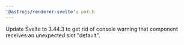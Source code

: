 ```yaml
---
'@astrojs/renderer-svelte': patch
---
```


Update Svelte to 3.44.3 to get rid of console warning that component receives an unexpected slot "default".

